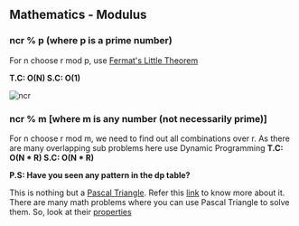 ## Mathematics - Modulus

### ncr % p (where p is a prime number)

For n choose r mod p, use [Fermat's Little Theorem](https://www.britannica.com/science/Fermats-theorem#:~:text=Fermat's%20theorem%2C%20also%20known%20as,exactly%20into%20ap%20%E2%88%92%20a.)

__T.C: O(N)   S.C: O(1)__

![ncr](https://github.com/FazeelUsmani/Scaler-Academy/blob/master/005%20Math%203%20Mod/img/IMG_20200618_003533__01.jpg)


### ncr % m [where m is any number (not necessarily prime)]

For n choose r mod m, we need to find out all combinations over r. As there are many overlapping sub problems here use Dynamic Programming
__T.C: O(N * R)   S.C: O(N * R)__


__P.S: Have you seen any pattern in the dp table?__

This is nothing but a [Pascal Triangle](https://www.mathsisfun.com/pascals-triangle.html). Refer this [link](https://www.mathsisfun.com/pascals-triangle.html) to know more about it. There are many math problems where you can use Pascal Triangle to solve them. So, look at their [properties](https://www.mathsisfun.com/pascals-triangle.html)
